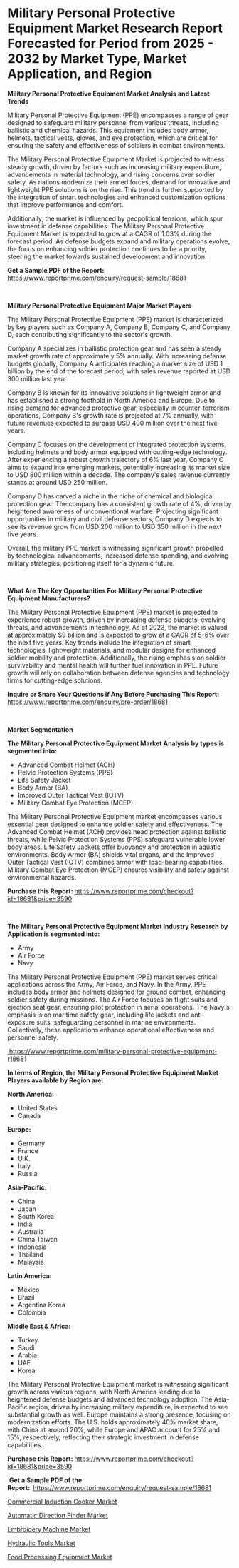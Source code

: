 <p><h1>Military Personal Protective Equipment Market Research Report Forecasted for Period from 2025 -  2032 by Market Type, Market Application, and Region</h1></p><p><strong>Military Personal Protective Equipment Market Analysis and Latest Trends</strong></p>
<p><p>Military Personal Protective Equipment (PPE) encompasses a range of gear designed to safeguard military personnel from various threats, including ballistic and chemical hazards. This equipment includes body armor, helmets, tactical vests, gloves, and eye protection, which are critical for ensuring the safety and effectiveness of soldiers in combat environments.</p><p>The Military Personal Protective Equipment Market is projected to witness steady growth, driven by factors such as increasing military expenditure, advancements in material technology, and rising concerns over soldier safety. As nations modernize their armed forces, demand for innovative and lightweight PPE solutions is on the rise. This trend is further supported by the integration of smart technologies and enhanced customization options that improve performance and comfort.</p><p>Additionally, the market is influenced by geopolitical tensions, which spur investment in defense capabilities. The Military Personal Protective Equipment Market is expected to grow at a CAGR of 1.03% during the forecast period. As defense budgets expand and military operations evolve, the focus on enhancing soldier protection continues to be a priority, steering the market towards sustained development and innovation.</p></p>
<p><strong>Get a Sample PDF of the Report:&nbsp;</strong> <a href="https://www.reportprime.com/enquiry/request-sample/18681?utm_campaign=2130&utm_medium=2&utm_source=Github&utm_content=ia&utm_term=19032025&utm_id=military-personal-protective-equipment">https://www.reportprime.com/enquiry/request-sample/18681</a></p>
<p>&nbsp;</p>
<p><strong>Military Personal Protective Equipment Major Market Players</strong></p>
<p><p>The Military Personal Protective Equipment (PPE) market is characterized by key players such as Company A, Company B, Company C, and Company D, each contributing significantly to the sector's growth. </p><p>Company A specializes in ballistic protection gear and has seen a steady market growth rate of approximately 5% annually. With increasing defense budgets globally, Company A anticipates reaching a market size of USD 1 billion by the end of the forecast period, with sales revenue reported at USD 300 million last year.</p><p>Company B is known for its innovative solutions in lightweight armor and has established a strong foothold in North America and Europe. Due to rising demand for advanced protective gear, especially in counter-terrorism operations, Company B's growth rate is projected at 7% annually, with future revenues expected to surpass USD 400 million over the next five years.</p><p>Company C focuses on the development of integrated protection systems, including helmets and body armor equipped with cutting-edge technology. After experiencing a robust growth trajectory of 6% last year, Company C aims to expand into emerging markets, potentially increasing its market size to USD 800 million within a decade. The company's sales revenue currently stands at around USD 250 million.</p><p>Company D has carved a niche in the niche of chemical and biological protection gear. The company has a consistent growth rate of 4%, driven by heightened awareness of unconventional warfare. Projecting significant opportunities in military and civil defense sectors, Company D expects to see its revenue grow from USD 200 million to USD 350 million in the next five years.</p><p>Overall, the military PPE market is witnessing significant growth propelled by technological advancements, increased defense spending, and evolving military strategies, positioning itself for a dynamic future.</p></p>
<p>&nbsp;</p>
<p><strong>What Are The Key Opportunities For Military Personal Protective Equipment Manufacturers?</strong></p>
<p><p>The Military Personal Protective Equipment (PPE) market is projected to experience robust growth, driven by increasing defense budgets, evolving threats, and advancements in technology. As of 2023, the market is valued at approximately $9 billion and is expected to grow at a CAGR of 5-6% over the next five years. Key trends include the integration of smart technologies, lightweight materials, and modular designs for enhanced soldier mobility and protection. Additionally, the rising emphasis on soldier survivability and mental health will further fuel innovation in PPE. Future growth will rely on collaboration between defense agencies and technology firms for cutting-edge solutions.</p></p>
<p><strong>Inquire or Share Your Questions If Any Before Purchasing This Report:</strong> <a href="https://www.reportprime.com/enquiry/pre-order/18681?utm_campaign=2130&utm_medium=2&utm_source=Github&utm_content=ia&utm_term=19032025&utm_id=military-personal-protective-equipment">https://www.reportprime.com/enquiry/pre-order/18681</a></p>
<p>&nbsp;</p>
<p><strong>Market Segmentation</strong></p>
<p><strong>The Military Personal Protective Equipment Market Analysis by types is segmented into:</strong></p>
<p><ul><li>Advanced Combat Helmet (ACH)</li><li>Pelvic Protection Systems (PPS)</li><li>Life Safety Jacket</li><li>Body Armor (BA)</li><li>Improved Outer Tactical Vest (IOTV)</li><li>Military Combat Eye Protection (MCEP)</li></ul></p>
<p><p>The Military Personal Protective Equipment market encompasses various essential gear designed to enhance soldier safety and effectiveness. The Advanced Combat Helmet (ACH) provides head protection against ballistic threats, while Pelvic Protection Systems (PPS) safeguard vulnerable lower body areas. Life Safety Jackets offer buoyancy and protection in aquatic environments. Body Armor (BA) shields vital organs, and the Improved Outer Tactical Vest (IOTV) combines armor with load-bearing capabilities. Military Combat Eye Protection (MCEP) ensures visibility and safety against environmental hazards.</p></p>
<p><strong>Purchase this Report:&nbsp;</strong><a href="https://www.reportprime.com/checkout?id=18681&price=3590&utm_campaign=2130&utm_medium=2&utm_source=Github&utm_content=ia&utm_term=19032025&utm_id=military-personal-protective-equipment">https://www.reportprime.com/checkout?id=18681&price=3590</a></p>
<p>&nbsp;</p>
<p><strong>The Military Personal Protective Equipment Market Industry Research by Application is segmented into:</strong></p>
<p><ul><li>Army</li><li>Air Force</li><li>Navy</li></ul></p>
<p><p>The Military Personal Protective Equipment (PPE) market serves critical applications across the Army, Air Force, and Navy. In the Army, PPE includes body armor and helmets designed for ground combat, enhancing soldier safety during missions. The Air Force focuses on flight suits and ejection seat gear, ensuring pilot protection in aerial operations. The Navy's emphasis is on maritime safety gear, including life jackets and anti-exposure suits, safeguarding personnel in marine environments. Collectively, these applications enhance operational effectiveness and personnel safety.</p></p>
<p><a href="https://www.reportprime.com/military-personal-protective-equipment-r18681?utm_campaign=2130&utm_medium=2&utm_source=Github&utm_content=ia&utm_term=19032025&utm_id=military-personal-protective-equipment">&nbsp;https://www.reportprime.com/military-personal-protective-equipment-r18681</a></p>
<p><strong>In terms of Region, the Military Personal Protective Equipment Market Players available by Region are:</strong></p>
<p>
    <p> <strong> North America: </strong>
        <ul>
            <li>United States</li>
            <li>Canada</li>
        </ul>
        </p> 
    <p> <strong> Europe: </strong>
        <ul>
            <li>Germany</li>
            <li>France</li>
            <li>U.K.</li>
            <li>Italy</li>
            <li>Russia</li>
        </ul>
        </p> 
    <p> <strong> Asia-Pacific: </strong>
        <ul>
            <li>China</li>
            <li>Japan</li>
            <li>South Korea</li>
            <li>India</li>
            <li>Australia</li>
            <li>China Taiwan</li>
            <li>Indonesia</li>
            <li>Thailand</li>
            <li>Malaysia</li>
        </ul>
        </p> 
    <p> <strong> Latin America: </strong>
        <ul>
            <li>Mexico</li>
            <li>Brazil</li>
            <li>Argentina Korea</li>
            <li>Colombia</li>
        </ul>
        </p> 
    <p> <strong> Middle East & Africa: </strong>
        <ul>
            <li>Turkey</li>
            <li>Saudi</li>
            <li>Arabia</li>
            <li>UAE</li>
            <li>Korea</li>
        </ul>
    </p>
    </p>
<p><p>The Military Personal Protective Equipment market is witnessing significant growth across various regions, with North America leading due to heightened defense budgets and advanced technology adoption. The Asia-Pacific region, driven by increasing military expenditure, is expected to see substantial growth as well. Europe maintains a strong presence, focusing on modernization efforts. The U.S. holds approximately 40% market share, with China at around 20%, while Europe and APAC account for 25% and 15%, respectively, reflecting their strategic investment in defense capabilities.</p></p>
<p><strong>Purchase this Report: </strong><a href="https://www.reportprime.com/checkout?id=18681&price=3590&utm_campaign=2130&utm_medium=2&utm_source=Github&utm_content=ia&utm_term=19032025&utm_id=military-personal-protective-equipment">https://www.reportprime.com/checkout?id=18681&price=3590</a></p>
<p>&nbsp;<strong>Get a Sample PDF of the Report:&nbsp;&nbsp;</strong><a href="https://www.reportprime.com/enquiry/request-sample/18681?utm_campaign=2130&utm_medium=2&utm_source=Github&utm_content=ia&utm_term=19032025&utm_id=military-personal-protective-equipment">https://www.reportprime.com/enquiry/request-sample/18681</a></p>
<p><strong></strong></p>
<p><p><a href="https://github.com/cobinaydin13/Market-Research-Report-List-1/blob/main/commercial-induction-cooker-market.md?utm_campaign=2130&utm_medium=2&utm_source=Github&utm_content=ia&utm_term=19032025&utm_id=military-personal-protective-equipment">Commercial Induction Cooker Market</a></p><p><a href="https://github.com/jenevycachat/Market-Research-Report-List-1/blob/main/automatic-direction-finder-market.md?utm_campaign=2130&utm_medium=2&utm_source=Github&utm_content=ia&utm_term=19032025&utm_id=military-personal-protective-equipment">Automatic Direction Finder Market</a></p><p><a href="https://github.com/osamhcombre/Market-Research-Report-List-1/blob/main/embroidery-machine-market.md?utm_campaign=2130&utm_medium=2&utm_source=Github&utm_content=ia&utm_term=19032025&utm_id=military-personal-protective-equipment">Embroidery Machine Market</a></p><p><a href="https://github.com/mehakmiamid1/Market-Research-Report-List-1/blob/main/hydraulic-tools-market.md?utm_campaign=2130&utm_medium=2&utm_source=Github&utm_content=ia&utm_term=19032025&utm_id=military-personal-protective-equipment">Hydraulic Tools Market</a></p><p><a href="https://github.com/cachaskluwe/Market-Research-Report-List-1/blob/main/food-processing-equipment-market.md?utm_campaign=2130&utm_medium=2&utm_source=Github&utm_content=ia&utm_term=19032025&utm_id=military-personal-protective-equipment">Food Processing Equipment Market</a></p></p>